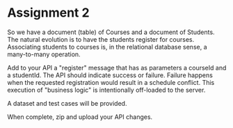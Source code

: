 # Assignment 2

So we have a document (table) of Courses and a document of Students. The natural evolution is to have the students register for courses.
Associating students to courses is, in the relational database sense, a many-to-many operation.

Add to your API a "register" message that has as parameters a courseId and a studentId. The API should indicate success or failure. Failure happens when the requested registration would result in a schedule conflict. This execution of "business logic" is intentionally off-loaded to the server.

A dataset and test cases will be provided.

When complete, zip and upload your API changes.